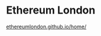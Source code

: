 # Ethereum London

[ethereumlondon.github.io/home/](https://ethereumlondon.github.io/home/index.html)
